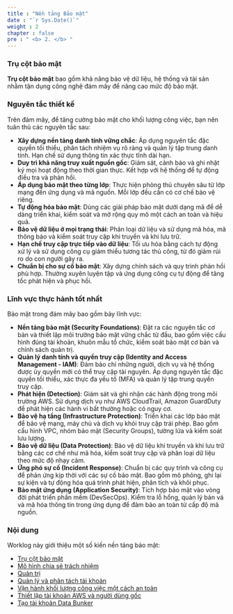 ```yaml
---
title : "Nền tảng Bảo mật"
date : "`r Sys.Date()`" 
weight : 2 
chapter : false
pre : " <b> 2. </b> "
---
```

### Trụ cột bảo mật
**Trụ cột bảo mật** bao gồm khả năng bảo vệ dữ liệu, hệ thống và tài sản nhằm tận dụng công nghệ đám mây để nâng cao mức độ bảo mật.

### Nguyên tắc thiết kế
Trên đám mây, để tăng cường bảo mật cho khối lượng công việc, bạn nên tuân thủ các nguyên tắc sau:
- **Xây dựng nền tảng danh tính vững chắc**: Áp dụng nguyên tắc đặc quyền tối thiểu, phân tách nhiệm vụ rõ ràng và quản lý tập trung danh tính. Hạn chế sử dụng thông tin xác thực tĩnh dài hạn.
- **Duy trì khả năng truy xuất nguồn gốc**: Giám sát, cảnh báo và ghi nhật ký mọi hoạt động theo thời gian thực. Kết hợp với hệ thống để tự động điều tra và phản hồi.
- **Áp dụng bảo mật theo từng lớp**: Thực hiện phòng thủ chuyên sâu từ lớp mạng đến ứng dụng và mã nguồn. Mỗi lớp đều cần có cơ chế bảo vệ riêng.
- **Tự động hóa bảo mật**: Dùng các giải pháp bảo mật dưới dạng mã để dễ dàng triển khai, kiểm soát và mở rộng quy mô một cách an toàn và hiệu quả.
- **Bảo vệ dữ liệu ở mọi trạng thái**: Phân loại dữ liệu và sử dụng mã hóa, mã thông báo và kiểm soát truy cập khi truyền và khi lưu trữ.
- **Hạn chế truy cập trực tiếp vào dữ liệu**: Tối ưu hóa bằng cách tự động xử lý và sử dụng công cụ giảm thiểu tương tác thủ công, từ đó giảm rủi ro do con người gây ra.
- **Chuẩn bị cho sự cố bảo mật**: Xây dựng chính sách và quy trình phản hồi phù hợp. Thường xuyên luyện tập và ứng dụng công cụ tự động để tăng tốc phát hiện và phục hồi.

### Lĩnh vực thực hành tốt nhất
Bảo mật trong đám mây bao gồm bảy lĩnh vực:
- **Nền tảng bảo mật (Security Foundations)**: Đặt ra các nguyên tắc cơ bản và thiết lập môi trường bảo mật vững chắc từ đầu, bao gồm việc cấu hình đúng tài khoản, khuôn mẫu tổ chức, kiểm soát bảo mật cơ bản và chính sách quản trị.
- **Quản lý danh tính và quyền truy cập (Identity and Access Management - IAM)**: Đảm bảo chỉ những người, dịch vụ và hệ thống được ủy quyền mới có thể truy cập tài nguyên. Áp dụng nguyên tắc đặc quyền tối thiểu, xác thực đa yếu tố (MFA) và quản lý tập trung quyền truy cập.
- **Phát hiện (Detection)**: Giám sát và ghi nhận các hành động trong môi trường AWS. Sử dụng dịch vụ như AWS CloudTrail, Amazon GuardDuty để phát hiện các hành vi bất thường hoặc có nguy cơ.
- **Bảo vệ hạ tầng (Infrastructure Protection)**: Triển khai các lớp bảo mật để bảo vệ mạng, máy chủ và dịch vụ khỏi truy cập trái phép. Bao gồm cấu hình VPC, nhóm bảo mật (Security Groups), tường lửa và kiểm soát lưu lượng.
- **Bảo vệ dữ liệu (Data Protection)**: Bảo vệ dữ liệu khi truyền và khi lưu trữ bằng các cơ chế như mã hóa, kiểm soát truy cập và phân loại dữ liệu theo mức độ nhạy cảm.
- **Ứng phó sự cố (Incident Response)**: Chuẩn bị các quy trình và công cụ để phản ứng kịp thời với các sự cố bảo mật. Bao gồm mô phỏng, ghi lại sự kiện và tự động hóa quá trình phát hiện, phân tích và khôi phục.
- **Bảo mật ứng dụng (Application Security)**: Tích hợp bảo mật vào vòng đời phát triển phần mềm (DevSecOps). Kiểm tra lỗ hổng, quản lý bản vá và mã hóa thông tin trong ứng dụng để đảm bảo an toàn từ cấp độ mã nguồn.

### Nội dung
Worklog này giới thiệu một số kiến nền tảng bảo mật:
- [Trụ cột bảo mật](./2-SecurityFoundations/)
- [Mô hình chia sẻ trách nhiệm](./2.1-SharedResponsibility/)
- [Quản trị](./2.1-SharedResponsibility/)
- [Quản lý và phân tách tài khoản](./2.3-AWSAccountManagementAndSeparation/)
- [Vận hành khối lượng công việc một cách an toàn](./2.4-OperatingYourWorkloadsSecurely/)
- [Thiết lập tài khoản AWS và người dùng gốc](./2.5-AWSAccountSetupandRootUser/)
- [Tạo tài khoản Data Bunker](./2.6-CreateADataBunkerAccount/)